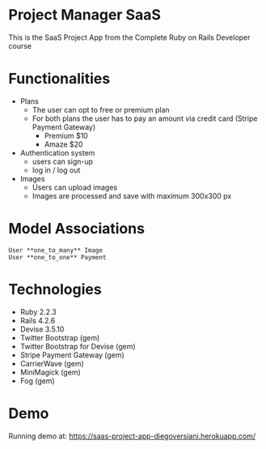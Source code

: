 # Project Manager SaaS

This is the SaaS Project App from the Complete Ruby on Rails Developer course

# Functionalities

- Plans
  - The user can opt to free or premium plan
  - For both plans the user has to pay an amount via credit card (Stripe Payment Gateway)
    - Premium $10
    - Amaze $20
- Authentication system
  - users can sign-up
  - log in / log out
- Images
  - Users can upload images
  - Images are processed and save with maximum 300x300 px

# Model Associations

```
User **one_to_many** Image
User **one_to_one** Payment
```

# Technologies

- Ruby 2.2.3
- Rails 4.2.6
- Devise 3.5.10
- Twitter Bootstrap (gem)
- Twitter Bootstrap for Devise (gem)
- Stripe Payment Gateway (gem)
- CarrierWave (gem)
- MiniMagick (gem)
- Fog (gem)

# Demo

Running demo at: https://saas-project-app-diegoversiani.herokuapp.com/
